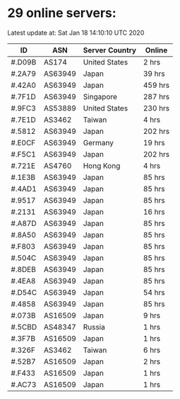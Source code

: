 # 29 online servers:

Latest update at: Sat Jan 18 14:10:10 UTC 2020

| ID | ASN | Server Country | Online |
| -- | --- | -------------- | ------ |
| #.D09B | AS174 | United States | 2 hrs |
| #.2A79 | AS63949 | Japan | 39 hrs |
| #.42A0 | AS63949 | Japan | 459 hrs |
| #.7F1D | AS63949 | Singapore | 287 hrs |
| #.9FC3 | AS53889 | United States | 230 hrs |
| #.7E1D | AS3462 | Taiwan | 4 hrs |
| #.5812 | AS63949 | Japan | 202 hrs |
| #.E0CF | AS63949 | Germany | 19 hrs |
| #.F5C1 | AS63949 | Japan | 202 hrs |
| #.721E | AS4760 | Hong Kong | 4 hrs |
| #.1E3B | AS63949 | Japan | 85 hrs |
| #.4AD1 | AS63949 | Japan | 85 hrs |
| #.9517 | AS63949 | Japan | 85 hrs |
| #.2131 | AS63949 | Japan | 16 hrs |
| #.A87D | AS63949 | Japan | 85 hrs |
| #.8A50 | AS63949 | Japan | 85 hrs |
| #.F803 | AS63949 | Japan | 85 hrs |
| #.504C | AS63949 | Japan | 85 hrs |
| #.8DEB | AS63949 | Japan | 85 hrs |
| #.4EA8 | AS63949 | Japan | 85 hrs |
| #.D54C | AS63949 | Japan | 54 hrs |
| #.4858 | AS63949 | Japan | 85 hrs |
| #.073B | AS16509 | Japan | 9 hrs |
| #.5CBD | AS48347 | Russia | 1 hrs |
| #.3F7B | AS16509 | Japan | 1 hrs |
| #.326F | AS3462 | Taiwan | 6 hrs |
| #.52B7 | AS16509 | Japan | 2 hrs |
| #.F433 | AS16509 | Japan | 1 hrs |
| #.AC73 | AS16509 | Japan | 1 hrs |

